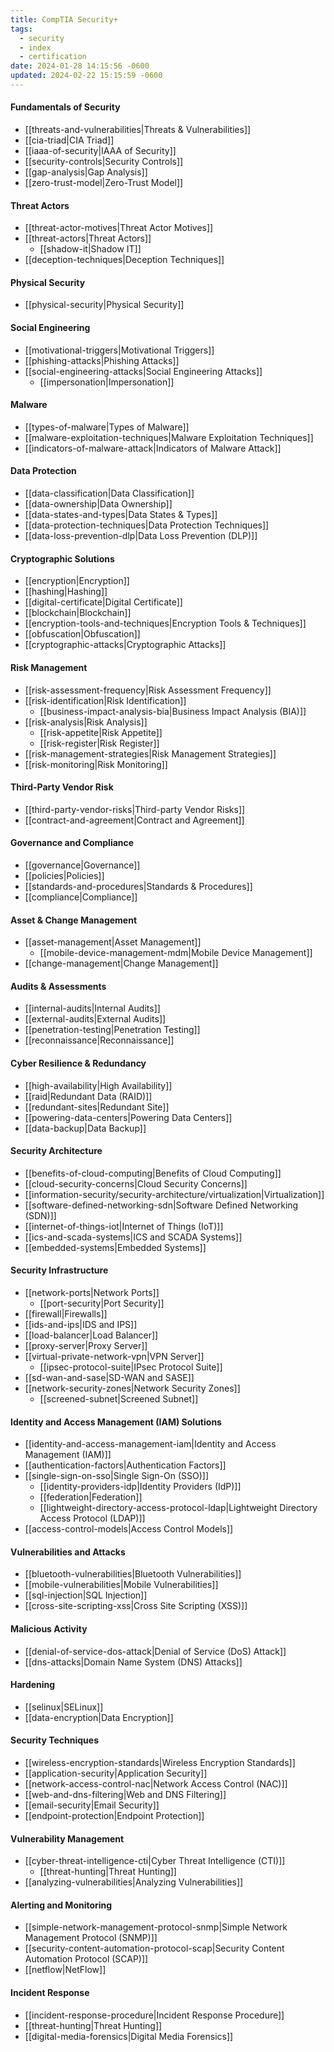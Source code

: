 ```yaml
---
title: CompTIA Security+
tags:
  - security
  - index
  - certification
date: 2024-01-28 14:15:56 -0600
updated: 2024-02-22 15:15:59 -0600
---
```


#### Fundamentals of Security

* [[threats-and-vulnerabilities|Threats & Vulnerabilities]]
* [[cia-triad|CIA Triad]]
* [[iaaa-of-security|IAAA of Security]]
* [[security-controls|Security Controls]]
* [[gap-analysis|Gap Analysis]]
* [[zero-trust-model|Zero-Trust Model]]

#### Threat Actors

* [[threat-actor-motives|Threat Actor Motives]]
* [[threat-actors|Threat Actors]]
	* [[shadow-it|Shadow IT]]
* [[deception-techniques|Deception Techniques]]

#### Physical Security

* [[physical-security|Physical Security]]

#### Social Engineering

* [[motivational-triggers|Motivational Triggers]]
* [[phishing-attacks|Phishing Attacks]]
* [[social-engineering-attacks|Social Engineering Attacks]]
	* [[impersonation|Impersonation]]

#### Malware

* [[types-of-malware|Types of Malware]]
* [[malware-exploitation-techniques|Malware Exploitation Techniques]]
* [[indicators-of-malware-attack|Indicators of Malware Attack]]

#### Data Protection

* [[data-classification|Data Classification]]
* [[data-ownership|Data Ownership]]
* [[data-states-and-types|Data States & Types]]
* [[data-protection-techniques|Data Protection Techniques]]
* [[data-loss-prevention-dlp|Data Loss Prevention (DLP)]]

#### Cryptographic Solutions

* [[encryption|Encryption]]
* [[hashing|Hashing]]
* [[digital-certificate|Digital Certificate]]
* [[blockchain|Blockchain]]
* [[encryption-tools-and-techniques|Encryption Tools & Techniques]]
* [[obfuscation|Obfuscation]]
* [[cryptographic-attacks|Cryptographic Attacks]]

#### Risk Management

* [[risk-assessment-frequency|Risk Assessment Frequency]]
* [[risk-identification|Risk Identification]]
	* [[business-impact-analysis-bia|Business Impact Analysis (BIA)]]
* [[risk-analysis|Risk Analysis]]
	* [[risk-appetite|Risk Appetite]]
	* [[risk-register|Risk Register]]
* [[risk-management-strategies|Risk Management Strategies]]
* [[risk-monitoring|Risk Monitoring]]

#### Third-Party Vendor Risk

* [[third-party-vendor-risks|Third-party Vendor Risks]]
* [[contract-and-agreement|Contract and Agreement]]

#### Governance and Compliance

* [[governance|Governance]]
* [[policies|Policies]]
* [[standards-and-procedures|Standards & Procedures]]
* [[compliance|Compliance]]

#### Asset & Change Management

* [[asset-management|Asset Management]]
	* [[mobile-device-management-mdm|Mobile Device Management]]
* [[change-management|Change Management]]

#### Audits & Assessments

* [[internal-audits|Internal Audits]]
* [[external-audits|External Audits]]
* [[penetration-testing|Penetration Testing]]
* [[reconnaissance|Reconnaissance]]

#### Cyber Resilience & Redundancy

* [[high-availability|High Availability]]
* [[raid|Redundant Data (RAID)]]
* [[redundant-sites|Redundant Site]]
* [[powering-data-centers|Powering Data Centers]]
* [[data-backup|Data Backup]]

#### Security Architecture

* [[benefits-of-cloud-computing|Benefits of Cloud Computing]]
* [[cloud-security-concerns|Cloud Security Concerns]]
* [[information-security/security-architecture/virtualization|Virtualization]]
* [[software-defined-networking-sdn|Software Defined Networking (SDN)]]
* [[internet-of-things-iot|Internet of Things (IoT)]]
* [[ics-and-scada-systems|ICS and SCADA Systems]]
* [[embedded-systems|Embedded Systems]]

#### Security Infrastructure

* [[network-ports|Network Ports]]
	* [[port-security|Port Security]]
* [[firewall|Firewalls]]
* [[ids-and-ips|IDS and IPS]]
* [[load-balancer|Load Balancer]]
* [[proxy-server|Proxy Server]]
* [[virtual-private-network-vpn|VPN Server]]
	* [[ipsec-protocol-suite|IPsec Protocol Suite]]
* [[sd-wan-and-sase|SD-WAN and SASE]]
* [[network-security-zones|Network Security Zones]]
	* [[screened-subnet|Screened Subnet]]

#### Identity and Access Management (IAM) Solutions

* [[identity-and-access-management-iam|Identity and Access Management (IAM)]]
* [[authentication-factors|Authentication Factors]]
* [[single-sign-on-sso|Single Sign-On (SSO)]]
	* [[identity-providers-idp|Identity Providers (IdP)]]
	* [[federation|Federation]]
	* [[lightweight-directory-access-protocol-ldap|Lightweight Directory Access Protocol (LDAP)]]
* [[access-control-models|Access Control Models]]

#### Vulnerabilities and Attacks

* [[bluetooth-vulnerabilities|Bluetooth Vulnerabilities]]
* [[mobile-vulnerabilities|Mobile Vulnerabilities]]
* [[sql-injection|SQL Injection]]
* [[cross-site-scripting-xss|Cross Site Scripting (XSS)]]

#### Malicious Activity

* [[denial-of-service-dos-attack|Denial of Service (DoS) Attack]]
* [[dns-attacks|Domain Name System (DNS) Attacks]]

#### Hardening

* [[selinux|SELinux]]
* [[data-encryption|Data Encryption]]

#### Security Techniques

* [[wireless-encryption-standards|Wireless Encryption Standards]]
* [[application-security|Application Security]]
* [[network-access-control-nac|Network Access Control (NAC)]]
* [[web-and-dns-filtering|Web and DNS Filtering]]
* [[email-security|Email Security]]
* [[endpoint-protection|Endpoint Protection]]

#### Vulnerability Management

* [[cyber-threat-intelligence-cti|Cyber Threat Intelligence (CTI)]]
	* [[threat-hunting|Threat Hunting]]
* [[analyzing-vulnerabilities|Analyzing Vulnerabilities]]

#### Alerting and Monitoring

* [[simple-network-management-protocol-snmp|Simple Network Management Protocol (SNMP)]]
* [[security-content-automation-protocol-scap|Security Content Automation Protocol (SCAP)]]
* [[netflow|NetFlow]]

#### Incident Response

* [[incident-response-procedure|Incident Response Procedure]]
* [[threat-hunting|Threat Hunting]]
* [[digital-media-forensics|Digital Media Forensics]]
